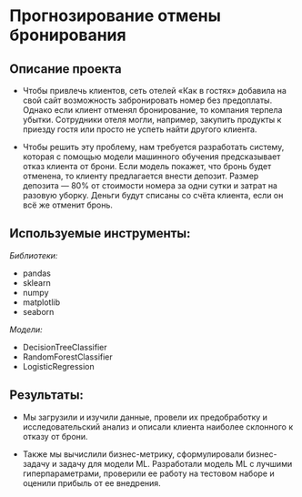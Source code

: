 # Прогнозирование отмены бронирования 

## Описание проекта 

- Чтобы привлечь клиентов, сеть отелей «Как в гостях» добавила на свой сайт возможность забронировать номер без предоплаты. Однако если клиент отменял бронирование, то компания терпела убытки. Сотрудники отеля могли, например, закупить продукты к приезду гостя или просто не успеть найти другого клиента.

- Чтобы решить эту проблему, нам требуется разработать систему, которая с помощью модели машинного обучения предсказывает отказ клиента от брони. Если модель покажет, что бронь будет отменена, то клиенту предлагается внести депозит. Размер депозита — 80% от стоимости номера за одни сутки и затрат на разовую уборку. Деньги будут списаны со счёта клиента, если он всё же отменит бронь.      
  
## Используемые инструменты:
 
*Библиотеки:*

- pandas
- sklearn
- numpy
- matplotlib
- seaborn

*Модели:*

- DecisionTreeClassifier
- RandomForestClassifier
- LogisticRegression 
 

## Результаты: 
 
- Мы загрузили и изучили данные, провели их предобработку и исследовательский анализ и описали клиента наиболее склонного к отказу от брони.
   
- Также мы вычислили бизнес-метрику, сформулировали бизнес-задачу и задачу для модели ML. Разработали модель ML  с лучшими гиперпараметрами, проверили ее работу на тестовом наборе и оценили прибыль от ее внедрения.
